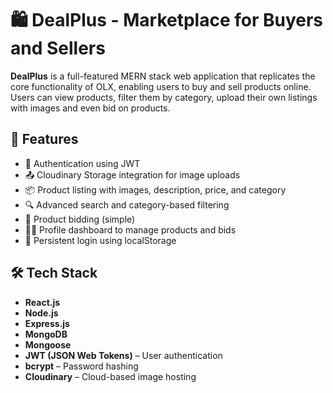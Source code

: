 # 🛍️ DealPlus - Marketplace for Buyers and Sellers

**DealPlus** is a full-featured MERN stack web application that replicates the core functionality of OLX, enabling users to buy and sell products online. Users can view products, filter them by category, upload their own listings with images and even bid on products.


## 🚀 Features

- 🔐 Authentication using JWT
- 📤 Cloudinary Storage integration for image uploads
- 📦 Product listing with images, description, price, and category
- 🔍 Advanced search and category-based filtering
- 💸 Product bidding (simple)
- 🧑‍💼 Profile dashboard to manage products and bids
- 🔄 Persistent login using localStorage


## 🛠️ Tech Stack

- **React.js**
- **Node.js**
- **Express.js**
- **MongoDB**
- **Mongoose**
- **JWT (JSON Web Tokens)** – User authentication
- **bcrypt** – Password hashing
- **Cloudinary** – Cloud-based image hosting







